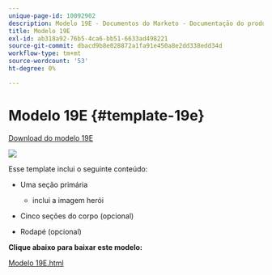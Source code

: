 ```yaml
---
unique-page-id: 10092902
description: Modelo 19E - Documentos do Marketo - Documentação do produto
title: Modelo 19E
exl-id: ab318a92-76b5-4ca6-bb51-6633ad498221
source-git-commit: dbacd9b8e028872a1fa91e450a8e2dd338edd34d
workflow-type: tm+mt
source-wordcount: '53'
ht-degree: 0%

---
```


# Modelo 19E {#template-19e}

[Download do modelo 19E](https://experienceleague.adobe.com/landing/marketo/lp-templates/template-19e.html)

![](assets/image2015-9-16-17-3a4-3a14.png)

Esse template inclui o seguinte conteúdo:

* Uma seção primária

   * inclui a imagem herói

* Cinco seções do corpo (opcional)
* Rodapé (opcional)

**Clique abaixo para baixar este modelo:**

[Modelo 19E.html](https://experienceleague.adobe.com/landing/marketo/lp-templates/template-19e.html)
